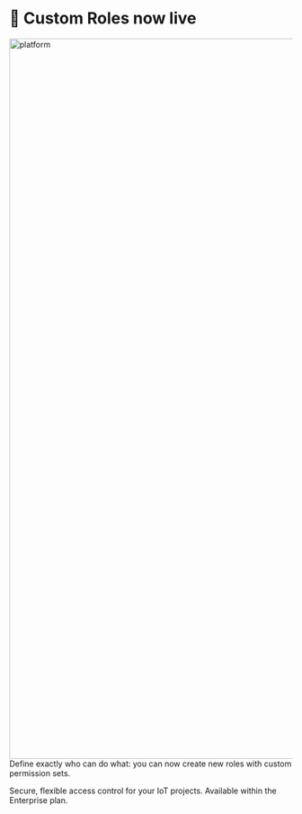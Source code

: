 # 🔑 Custom Roles now live
<img width="1280" alt="platform" src="https://github.com/user-attachments/assets/dbc68033-c1ae-4ae5-b5fd-baa2af257b47" />
Define exactly who can do what: you can now create new roles with custom permission sets. 

Secure, flexible access control for your IoT projects. Available within the Enterprise plan.
